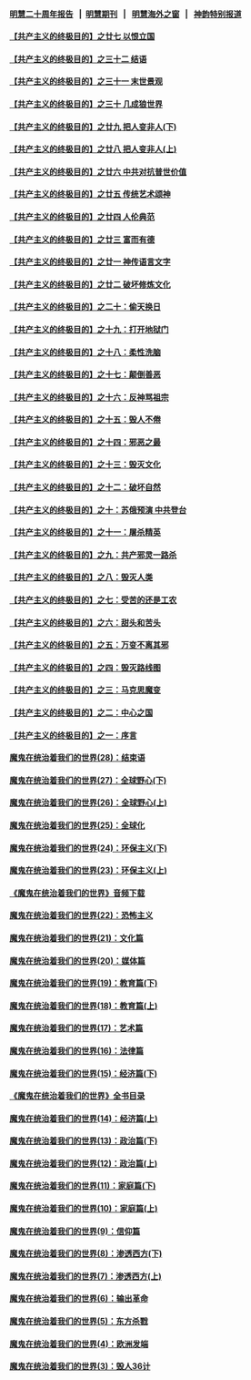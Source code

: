 #### [明慧二十周年报告](https://github.com/gfw-breaker/mh-reports/blob/master/README.md?t=07130436) &nbsp;&nbsp;|&nbsp;&nbsp;[明慧期刊](https://github.com/gfw-breaker/mh-qikan) &nbsp;&nbsp;|&nbsp;&nbsp; [明慧海外之窗](https://github.com/gfw-breaker/mh-news/blob/master/README.md?t=07130436) &nbsp;&nbsp;|&nbsp;&nbsp; [神韵特别报道](https://github.com/gfw-breaker/mh-news/blob/master/shenyun.md?t=07130436) 

#### [【共产主义的终极目的】之廿七 以恨立国](../pages/nsc422/n11336944.md?t=07130436) 

#### [【共产主义的终极目的】之三十二 结语](../pages/nsc422/n11360535.md?t=07130436) 

#### [【共产主义的终极目的】之三十一 末世景观](../pages/nsc422/n11351129.md?t=07130436) 

#### [【共产主义的终极目的】之三十 几成狼世界](../pages/nsc422/n11348280.md?t=07130436) 

#### [【共产主义的终极目的】之廿九 把人变非人(下)](../pages/nsc422/n11344140.md?t=07130436) 

#### [【共产主义的终极目的】之廿八 把人变非人(上)](../pages/nsc422/n11340492.md?t=07130436) 

#### [【共产主义的终极目的】之廿六 中共对抗普世价值](../pages/nsc422/n11324785.md?t=07130436) 

#### [【共产主义的终极目的】之廿五 传统艺术颂神](../pages/nsc422/n11296396.md?t=07130436) 

#### [【共产主义的终极目的】之廿四 人伦典范](../pages/nsc422/n11296397.md?t=07130436) 

#### [【共产主义的终极目的】之廿三 富而有德](../pages/nsc422/n11283598.md?t=07130436) 

#### [【共产主义的终极目的】之廿一 神传语言文字](../pages/nsc422/n11263265.md?t=07130436) 

#### [【共产主义的终极目的】之廿二 破坏修炼文化](../pages/nsc422/n11245728.md?t=07130436) 

#### [【共产主义的终极目的】之二十：偷天换日](../pages/nsc422/n11238846.md?t=07130436) 

#### [【共产主义的终极目的】之十九：打开地狱门](../pages/nsc422/n11206376.md?t=07130436) 

#### [【共产主义的终极目的】之十八：柔性洗脑](../pages/nsc422/n11199994.md?t=07130436) 

#### [【共产主义的终极目的】之十七：颠倒善恶](../pages/nsc422/n11179782.md?t=07130436) 

#### [【共产主义的终极目的】之十六：反神骂祖宗](../pages/nsc422/n11166798.md?t=07130436) 

#### [【共产主义的终极目的】之十五：毁人不倦](../pages/nsc422/n11166792.md?t=07130436) 

#### [【共产主义的终极目的】之十四：邪恶之最](../pages/nsc422/n11150249.md?t=07130436) 

#### [【共产主义的终极目的】之十三：毁灭文化](../pages/nsc422/n11135227.md?t=07130436) 

#### [【共产主义的终极目的】之十二：破坏自然](../pages/nsc422/n11135214.md?t=07130436) 

#### [【共产主义的终极目的】之十：苏俄预演 中共登台](../pages/nsc422/n11118424.md?t=07130436) 

#### [【共产主义的终极目的】之十一：屠杀精英](../pages/nsc422/n11118442.md?t=07130436) 

#### [【共产主义的终极目的】之九：共产邪灵一路杀](../pages/nsc422/n11114139.md?t=07130436) 

#### [【共产主义的终极目的】之八：毁灭人类](../pages/nsc422/n11108503.md?t=07130436) 

#### [【共产主义的终极目的】之七：受苦的还是工农](../pages/nsc422/n11101809.md?t=07130436) 

#### [【共产主义的终极目的】之六：甜头和苦头](../pages/nsc422/n11096971.md?t=07130436) 

#### [【共产主义的终极目的】之五：万变不离其邪](../pages/nsc422/n11091285.md?t=07130436) 

#### [【共产主义的终极目的】之四：毁灭路线图](../pages/nsc422/n11086284.md?t=07130436) 

#### [【共产主义的终极目的】之三：马克思魔变](../pages/nsc422/n11061941.md?t=07130436) 

#### [【共产主义的终极目的】之二：中心之国](../pages/nsc422/n11047728.md?t=07130436) 

#### [【共产主义的终极目的】之一：序言](../pages/nsc422/n11086077.md?t=07130436) 

#### [魔鬼在统治着我们的世界(28)：结束语](../pages/nsc422/n10936246.md?t=07130436) 

#### [魔鬼在统治着我们的世界(27)：全球野心(下)](../pages/nsc422/n10928319.md?t=07130436) 

#### [魔鬼在统治着我们的世界(26)：全球野心(上)](../pages/nsc422/n10900318.md?t=07130436) 

#### [魔鬼在统治着我们的世界(25)：全球化](../pages/nsc422/n10788205.md?t=07130436) 

#### [魔鬼在统治着我们的世界(24)：环保主义(下)](../pages/nsc422/n10695307.md?t=07130436) 

#### [魔鬼在统治着我们的世界(23)：环保主义(上)](../pages/nsc422/n10688613.md?t=07130436) 

#### [《魔鬼在统治着我们的世界》音频下载](../pages/nsc422/n10635553.md?t=07130436) 

#### [魔鬼在统治着我们的世界(22)：恐怖主义](../pages/nsc422/n10614727.md?t=07130436) 

#### [魔鬼在统治着我们的世界(21)：文化篇](../pages/nsc422/n10597706.md?t=07130436) 

#### [魔鬼在统治着我们的世界(20)：媒体篇](../pages/nsc422/n10586579.md?t=07130436) 

#### [魔鬼在统治着我们的世界(19)：教育篇(下)](../pages/nsc422/n10564808.md?t=07130436) 

#### [魔鬼在统治着我们的世界(18)：教育篇(上)](../pages/nsc422/n10526970.md?t=07130436) 

#### [魔鬼在统治着我们的世界(17)：艺术篇](../pages/nsc422/n10499093.md?t=07130436) 

#### [魔鬼在统治着我们的世界(16)：法律篇](../pages/nsc422/n10485969.md?t=07130436) 

#### [魔鬼在统治着我们的世界(15)：经济篇(下)](../pages/nsc422/n10469975.md?t=07130436) 

#### [《魔鬼在统治着我们的世界》全书目录](../pages/nsc422/n10464261.md?t=07130436) 

#### [魔鬼在统治着我们的世界(14)：经济篇(上)](../pages/nsc422/n10457370.md?t=07130436) 

#### [魔鬼在统治着我们的世界(13)：政治篇(下)](../pages/nsc422/n10448270.md?t=07130436) 

#### [魔鬼在统治着我们的世界(12)：政治篇(上)](../pages/nsc422/n10444576.md?t=07130436) 

#### [魔鬼在统治着我们的世界(11)：家庭篇(下)](../pages/nsc422/n10440961.md?t=07130436) 

#### [魔鬼在统治着我们的世界(10)：家庭篇(上)](../pages/nsc422/n10435448.md?t=07130436) 

#### [魔鬼在统治着我们的世界(9)：信仰篇](../pages/nsc422/n10432159.md?t=07130436) 

#### [魔鬼在统治着我们的世界(8)：渗透西方(下)](../pages/nsc422/n10429603.md?t=07130436) 

#### [魔鬼在统治着我们的世界(7)：渗透西方(上)](../pages/nsc422/n10426013.md?t=07130436) 

#### [魔鬼在统治着我们的世界(6)：输出革命](../pages/nsc422/n10421536.md?t=07130436) 

#### [魔鬼在统治着我们的世界(5)：东方杀戮](../pages/nsc422/n10417707.md?t=07130436) 

#### [魔鬼在统治着我们的世界(4)：欧洲发端](../pages/nsc422/n10414890.md?t=07130436) 

#### [魔鬼在统治着我们的世界(3)：毁人36计](../pages/nsc422/n10411583.md?t=07130436) 

